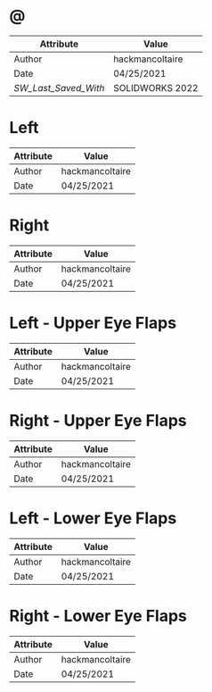 # @
| Attribute | Value |
| ---  | ---     |
| Author | hackmancoltaire |
| Date | 04/25/2021 |
| _SW_Last_Saved_With_ | SOLIDWORKS 2022 |
# Left
| Attribute | Value |
| ---  | ---     |
| Author | hackmancoltaire |
| Date | 04/25/2021 |
# Right
| Attribute | Value |
| ---  | ---     |
| Author | hackmancoltaire |
| Date | 04/25/2021 |
# Left - Upper Eye Flaps
| Attribute | Value |
| ---  | ---     |
| Author | hackmancoltaire |
| Date | 04/25/2021 |
# Right - Upper Eye Flaps
| Attribute | Value |
| ---  | ---     |
| Author | hackmancoltaire |
| Date | 04/25/2021 |
# Left - Lower Eye Flaps
| Attribute | Value |
| ---  | ---     |
| Author | hackmancoltaire |
| Date | 04/25/2021 |
# Right - Lower Eye Flaps
| Attribute | Value |
| ---  | ---     |
| Author | hackmancoltaire |
| Date | 04/25/2021 |
